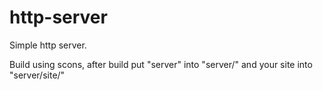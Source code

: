 # http-server
Simple http server.

Build using scons, after build put "server" into "server/" and your site into "server/site/"
